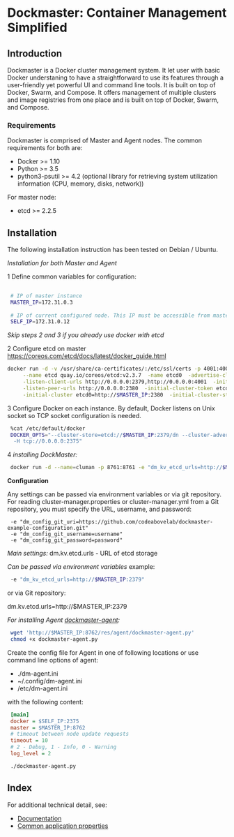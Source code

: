 # Dockmaster: Container Management Simplified
 
## Introduction
Dockmaster is a Docker cluster management system. It let user with basic Docker understaning to have a straightforward to use its 
features through a user-friendly yet powerful UI and command line tools. It is built on top of Docker, Swarm, and Compose. It 
offers management of multiple clusters and image registries from one place and is built on top of Docker, Swarm, and Compose.

### Requirements

Dockmaster is comprised of Master and Agent nodes. The common requirements for both are: 
 
 * Docker >= 1.10
 * Python >= 3.5
 * python3-psutil >= 4.2 (optional library for retrieving system utilization information (CPU, memory, disks, network))
 
For master node:
 
 * etcd >= 2.2.5
 
## Installation

The following installation instruction has been tested on Debian / Ubuntu.

*Installation for both Master and Agent*

 1 Define common variables for configuration:
 
```sh
 
 # IP of master instance
 MASTER_IP=172.31.0.3 
 
 # IP of current configured node. This IP must be accessible from master instance
 SELF_IP=172.31.0.12
```

*Skip steps 2 and 3 if you already use docker with etcd*

 2 Configure etcd on master
https://coreos.com/etcd/docs/latest/docker_guide.html
```sh
docker run -d -v /usr/share/ca-certificates/:/etc/ssl/certs -p 4001:4001 -p 2380:2380 -p 2379:2379 \
     --name etcd quay.io/coreos/etcd:v2.3.7  -name etcd0  -advertise-client-urls http://$MASTER_IP:2379,http://$MASTER_IP:4001 \
     -listen-client-urls http://0.0.0.0:2379,http://0.0.0.0:4001  -initial-advertise-peer-urls http://$MASTER_IP:2380 \
     -listen-peer-urls http://0.0.0.0:2380  -initial-cluster-token etcd-cluster-1 \
     -initial-cluster etcd0=http://$MASTER_IP:2380  -initial-cluster-state new

```

 3 Configure Docker on each instance. By default, Docker listens on Unix socket so TCP socket configuration is needed.
  
```sh
 %cat /etc/default/docker
 DOCKER_OPTS="--cluster-store=etcd://$MASTER_IP:2379/dn --cluster-advertise=$SELF_IP:2375 \
  -H tcp://0.0.0.0:2375"
```
 
 4 *installing DockMaster:*
 
```sh
 docker run -d --name=cluman -p 8761:8761 -e "dm_kv_etcd_urls=http://$MASTER_IP:2379" codeabovelab/cluster-manager

```
 
**Configuration**

Any settings can be passed via environment variables or via git repository.  For reading cluster-manager.properties or cluster-manager.yml from a Git repository, 
you must specify the URL, username, and password:

```properties
 -e "dm_config_git_uri=https://github.com/codeabovelab/dockmaster-example-configuration.git"
 -e "dm_config_git_username=username"
 -e "dm_config_git_password=password"
```

*Main settings:*
dm.kv.etcd.urls - URL of etcd storage

*Can be passed via environment variables*
example: 
```sh
 -e "dm_kv_etcd_urls=http://$MASTER_IP:2379" 
```
or via Git repository:

dm.kv.etcd.urls=http://$MASTER_IP:2379

 *For installing Agent [dockmaster-agent](/doc/agent.md):*
 
```sh
 wget 'http://$MASTER_IP:8762/res/agent/dockmaster-agent.py'
 chmod +x dockmaster-agent.py
```
 
 Create the config file for Agent in one of following locations or use command line options of agent: 
 
 * ./dm-agent.ini
 * ~/.config/dm-agent.ini
 * /etc/dm-agent.ini
 
with the following content:
 
```ini
 [main]
 docker = $SELF_IP:2375
 master = $MASTER_IP:8762
 # timeout between node update requests
 timeout = 10 
 # 2 - Debug, 1 - Info, 0 - Warning
 log_level = 2 
```
 
```sh
 ./dockmaster-agent.py
```

## Index ##

For additional technical detail, see:

* [Documentation](/doc/)
* [Common application properties](https://github.com/codeabovelab/dockmaster-example-configuration/blob/master/cluster-manager.properties)
